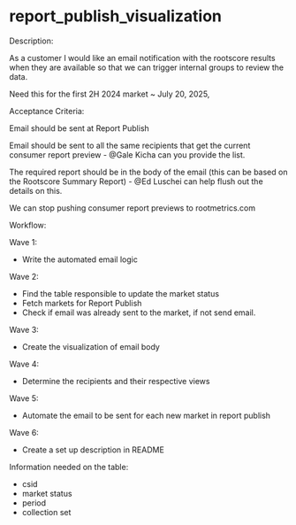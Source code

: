 # report_publish_visualization
Description:

As a customer I would like an email notification with the rootscore results when they are available so that we can trigger internal groups to review the data.

Need this for the first 2H 2024 market ~ July 20, 2025,

Acceptance Criteria:

Email should be sent at Report Publish

Email should be sent to all the same recipients that get the current consumer report preview - @Gale Kicha can you provide the list.

The required report should be in the body of the email (this can be based on the Rootscore Summary Report) - @Ed Luschei can help flush out the details on this.

We can stop pushing consumer report previews to rootmetrics.com


Workflow:

Wave 1:
- Write the automated email logic 

Wave 2:
- Find the table responsible to update the market status
- Fetch markets for Report Publish 
- Check if email was already sent to the market, if not send email.

Wave 3:

- Create the visualization of email body

Wave 4:
- Determine the recipients and their respective views

Wave 5:
- Automate the email to be sent for each new market in report publish

Wave 6: 

- Create a set up description in README

Information needed on the table:
- csid
- market status
- period
- collection set
